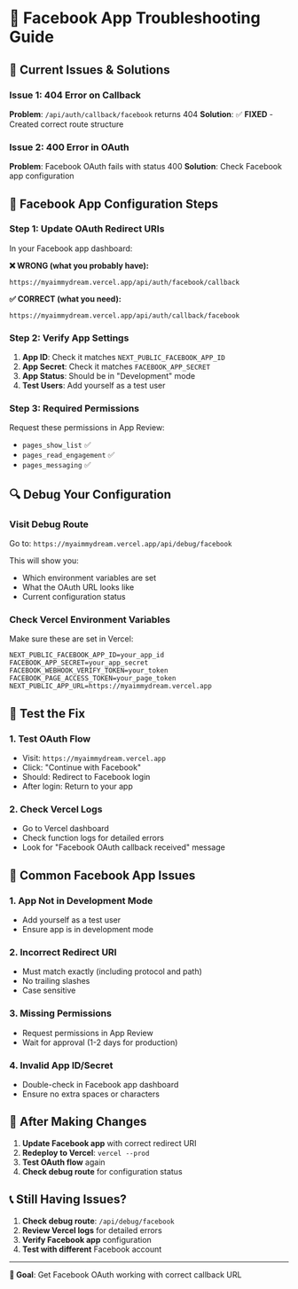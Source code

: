 # 🔧 Facebook App Troubleshooting Guide

## 🚨 **Current Issues & Solutions**

### **Issue 1: 404 Error on Callback**
**Problem**: `/api/auth/callback/facebook` returns 404
**Solution**: ✅ **FIXED** - Created correct route structure

### **Issue 2: 400 Error in OAuth**
**Problem**: Facebook OAuth fails with status 400
**Solution**: Check Facebook app configuration

## 📱 **Facebook App Configuration Steps**

### **Step 1: Update OAuth Redirect URIs**
In your Facebook app dashboard:

**❌ WRONG (what you probably have):**
```
https://myaimmydream.vercel.app/api/auth/facebook/callback
```

**✅ CORRECT (what you need):**
```
https://myaimmydream.vercel.app/api/auth/callback/facebook
```

### **Step 2: Verify App Settings**
1. **App ID**: Check it matches `NEXT_PUBLIC_FACEBOOK_APP_ID`
2. **App Secret**: Check it matches `FACEBOOK_APP_SECRET`
3. **App Status**: Should be in "Development" mode
4. **Test Users**: Add yourself as a test user

### **Step 3: Required Permissions**
Request these permissions in App Review:
- `pages_show_list` ✅
- `pages_read_engagement` ✅
- `pages_messaging` ✅

## 🔍 **Debug Your Configuration**

### **Visit Debug Route**
Go to: `https://myaimmydream.vercel.app/api/debug/facebook`

This will show you:
- Which environment variables are set
- What the OAuth URL looks like
- Current configuration status

### **Check Vercel Environment Variables**
Make sure these are set in Vercel:

```env
NEXT_PUBLIC_FACEBOOK_APP_ID=your_app_id
FACEBOOK_APP_SECRET=your_app_secret
FACEBOOK_WEBHOOK_VERIFY_TOKEN=your_token
FACEBOOK_PAGE_ACCESS_TOKEN=your_page_token
NEXT_PUBLIC_APP_URL=https://myaimmydream.vercel.app
```

## 🧪 **Test the Fix**

### **1. Test OAuth Flow**
- Visit: `https://myaimmydream.vercel.app`
- Click: "Continue with Facebook"
- Should: Redirect to Facebook login
- After login: Return to your app

### **2. Check Vercel Logs**
- Go to Vercel dashboard
- Check function logs for detailed errors
- Look for "Facebook OAuth callback received" message

## 🚨 **Common Facebook App Issues**

### **1. App Not in Development Mode**
- Add yourself as a test user
- Ensure app is in development mode

### **2. Incorrect Redirect URI**
- Must match exactly (including protocol and path)
- No trailing slashes
- Case sensitive

### **3. Missing Permissions**
- Request permissions in App Review
- Wait for approval (1-2 days for production)

### **4. Invalid App ID/Secret**
- Double-check in Facebook app dashboard
- Ensure no extra spaces or characters

## 🔄 **After Making Changes**

1. **Update Facebook app** with correct redirect URI
2. **Redeploy to Vercel**: `vercel --prod`
3. **Test OAuth flow** again
4. **Check debug route** for configuration status

## 📞 **Still Having Issues?**

1. **Check debug route**: `/api/debug/facebook`
2. **Review Vercel logs** for detailed errors
3. **Verify Facebook app** configuration
4. **Test with different** Facebook account

---

**🎯 Goal**: Get Facebook OAuth working with correct callback URL
